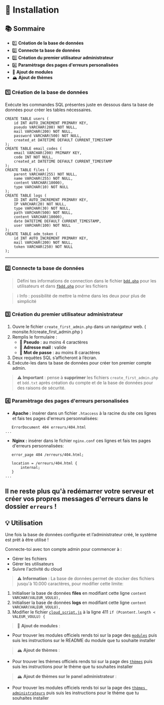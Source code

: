 # 🚀 Installation

## 📚 Sommaire

- 1️⃣ **Création de la base de données**
- 2️⃣ **Connecte ta base de données**
- 3️⃣ **Création du premier utilisateur administrateur**
- 4️⃣ **Paramètrage des pages d'erreurs personalisées**
- 🧩 **Ajout de modules** 
- 🏔 **Ajout de thèmes**

### 1️⃣ Création de la base de données

Exécute les commandes SQL présentes juste en dessous dans ta base de données pour créer les tables nécessaires.

```
CREATE TABLE users (
    id INT AUTO_INCREMENT PRIMARY KEY,
    pseudo VARCHAR(200) NOT NULL,
    mail VARCHAR(200) NOT NULL,
    password VARCHAR(500) NOT NULL,
    created_at DATETIME DEFAULT CURRENT_TIMESTAMP 
);
CREATE TABLE email_codes (
    email VARCHAR(200) PRIMARY KEY,
    code INT NOT NULL,
    created_at DATETIME DEFAULT CURRENT_TIMESTAMP 
);
CREATE TABLE files (
    parent VARCHAR(255) NOT NULL,
    name VARCHAR(255) NOT NULL,
    content VARCHAR(10000), 
    type VARCHAR(10) NOT NULL
);
CREATE TABLE logs (
    ID INT AUTO_INCREMENT PRIMARY KEY,
    IP VARCHAR(20) NOT NULL,
    type VARCHAR(30) NOT NULL,
    path VARCHAR(500) NOT NULL,
    content VARCHAR(10000),
    date DATETIME DEFAULT CURRENT_TIMESTAMP,
    user VARCHAR(100) NOT NULL
);
CREATE TABLE adm_token (
    id INT AUTO_INCREMENT PRIMARY KEY,
    mail VARCHAR(200) NOT NULL,
    token VARCHAR(250) NOT NULL
);
```

--- 
### 2️⃣ Connecte ta base de données

  > Défini tes informations de connection dans le fichier [`bdd.php`](https://github.com/taran35/SiCSy/blob/main/account/bdd.php) pour les utilisateurs et dans [`fbdd.php`](https://github.com/taran35/SiCSy/blob/main/main/fbdd.php) pour les fichiers 

> ℹ Info : possibilité de mettre la même dans les deux pour plus de simplicité
### 3️⃣ Création du premier utilisateur administrateur

1. Ouvre le fichier `create_first_admin.php` dans un navigateur web. (  monsite.fr/create_first_admin.php  )
2. Remplis le formulaire :
   - 👤 **Pseudo** : au moins 4 caractères
   - 📧 **Adresse mail** : valide
   - 🔑 **Mot de passe** : au moins 8 caractères
3. Deux requêtes SQL s’afficheront à l’écran.
4. Exécute-les dans ta base de données pour créer ton premier compte admin.

> ⚠️ **Important** : pense à **supprimer** les fichiers `create_first_admin.php` et `bdd.txt` après création du compte et de la base de données pour des raisons de sécurité.

### 4️⃣ Paramètrage des pages d'erreurs personalisées
 - **Apache :** insérer dans un fichier `.htaccess` à la racine du site ces lignes et fais tes pages d'erreurs personnalisées:
 ```text
    ErrorDocument 404 erreurs/404.html
 ...
 ```
 - **Nginx :** insérer dans le fichier `nginx.conf` ces lignes et fais tes pages d'erreurs personnalisées:
 ```text
    error_page 404 /erreurs/404.html;

    location = /erreurs/404.html {
        internal;
    }
...
 ```
Il ne reste plus qu'à redémarrer votre serveur et créer vos propres messages d'erreurs dans le dossier `erreurs` !
---

## 💡 Utilisation

Une fois la base de données configurée et l’administrateur créé, le système est prêt à être utilisé !

Connecte-toi avec ton compte admin pour commencer à :
- Gérer les fichiers
- Gérer les utilisateurs
- Suivre l'activité du cloud

> ⚠️ **Information** : La base de données permet de stocker des fichiers jusqu'à 10.000 caractères, pour modifier cette limite:
1. Initialiser la base de données **files** en modifiant cette ligne `content VARCHAR(VALEUR_VOULU),` 
1. Initialiser la base de données **logs** en modifiant cette ligne `content VARCHAR(VALEUR_VOULU),` 
3. Modifier le fichier [`cloud_script.js`](https://github.com/taran35/SiCSy/blob/main/main/cloud_script.js) à la ligne 411 `if (Pcontent.length < VALEUR_VOULU) {`

> 🧩 **Ajout de modules** :
 - Pour trouver les modules officiels rends toi sur la page des [`modules`](?page=modules) puis suis les instructions sur le README du module que tu souhaite installer 

> 🏔 **Ajout de thèmes** :
 - Pour trouver les thèmes officiels rends toi sur la page des [`thèmes`](?page=themes) puis suis les instructions pour le thème que tu souhaites installer

 > 🏔 **Ajout de thèmes sur le panel administrateur** :
 - Pour trouver les modules officiels rends toi sur la page des [`thèmes administrateurs`](?page=themes-admin) puis suis les instructions pour le thème que tu souhaites installer